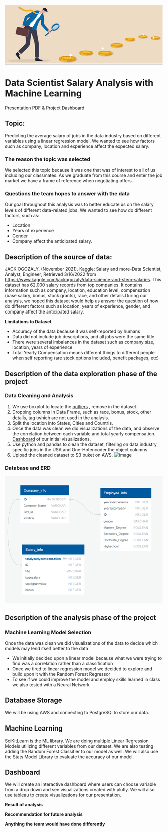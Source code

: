 ![image](https://raw.githubusercontent.com/Sirius0531/final_project/main/Resources/Images/BannerMain.jpg)
# Data Scientist Salary Analysis with Machine Learning
Presentation [PDF](https://github.com/Sirius0531/final_project/blob/main/2nd%20Segment%20Project%20Deliverable/Deliverable2_Storyboard_PDF.pdf) &
Project [Dashboard](https://sirius0531.github.io/final_project/)

## Topic:
Predicting the average salary of jobs in the data industry based on different variables using a linear regression model. We wanted to see how factors such as company, location and experience affect the expected salary.

### The reason the topic was selected
We selected this topic because it was one that was of interest to all of us including our classmates. As we graduate from this course and enter the job market we have a frame of reference when negotiating offers.
### Questions the team hopes to answer with the data
Our goal throughout this analysis was to better educate us on the  salary levels of different data-related jobs. We wanted to see how  do different factors, such as:
- Location
- Years of experience
- Gender
- Company
affect the anticipated salary.


## Description of the source of data:

JACK OGOZALY. (November 2021). 
Kaggle: Salary and more-Data Scientist, Analyst, Engineer, 
Retrieved 3/16/2022 from https://www.kaggle.com/jackogozaly/data-science-and-stem-salaries.
This dataset has 62,000 salary records from top companies. It contains information such as company, location, education level, compensation (base salary, bonus, stock grants), race, and other details.During our analysis, we hoped this dataset would help us answer the question of how do different factors such as location, years of experience, gender, and company affect the anticipated salary.

**Limitations to Dataset**
- Accuracy of the data because it was self-reported by humans
- Data did not include job descriptions, and all jobs were the same title
- There were several imbalances in the dataset such as company size, location, years of experience
- Total Yearly Compensation means different things to different people when self reporting (are stock options included, benefit packages, etc)

## Description of the data exploration phase of the project

### Data Cleaning and Analysis
1. We use boxplot to locate the [outliers](https://raw.githubusercontent.com/Sirius0531/final_project/main/2nd%20Segment%20Project%20Deliverable/Data/outlier_totalyearlycompensation.PNG) , remove in the dataset.
2.  Dropping columns in Data Frame, such as race, bonus, stock, other details, tag twhich are not used in the analysis. 
3.  Split the location into States, Cities and Countris.
4.  Once the data was clean we did visualizations of the data, and observe the correlation between each variable and total yearly compensation. 
[Dashboard](https://public.tableau.com/app/profile/sirius.liao/viz/SalaryAnalysis-Storyboard/DataScientistSalaryAnalysis#1) of our initial visualizations.
5. Use python and pandas to clean the dataset, filtering on data industry specific jobs in the USA and One-Hotencoder the object columns. 
6. Upload the cleaned dataset to S3 buket on AWS.
![image](https://user-images.githubusercontent.com/92349969/160261413-f58f0815-c402-407f-8edc-00913896e6cb.png)

### Database and ERD
<img src="https://raw.githubusercontent.com/Sirius0531/final_project/main/2nd%20Segment%20Project%20Deliverable/ERD.PNG" width="800" >

## Description of the analysis phase of the project

### Machine Learning Model Selection
Once the data was clean we did visualizations of the data to decide which models may lend itself better to the data 
- We initially decided upon a linear model because what we were trying to find was a correlation rather than a classification
- Once we tired to linear regression model we decided to explore and build upon it with the Random Forest Regressor
- To see if we could improve the model and employ skills learned in class we also tested with a Neural Network



## Database Storage
We will be using AWS and connecting to PostgreSQl to store our data.

## Machine Learning
SciKitLearn is the ML library. We are doing multiple Linear Regression Models utilizing different variables from our dataset. We are also testing adding the Random Forest Classifier to our model as well. We will also use the Stats Model Library to evaluate the accuracy of our model.

## Dashboard
We will create an interactive dashboard where users can choose variable from a drop down and see visualizations created with plotly. We will also use tableau to create visualizations for our presentation.



**Result of analysis**

**Recommendation for future analysis**

**Anything the team would have done differently**
